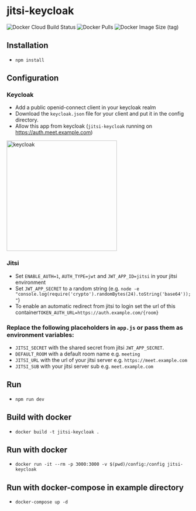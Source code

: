 # jitsi-keycloak

![Docker Cloud Build Status](https://img.shields.io/docker/cloud/build/d3473r/jitsi-keycloak)
![Docker Pulls](https://img.shields.io/docker/pulls/d3473r/jitsi-keycloak)
![Docker Image Size (tag)](https://img.shields.io/docker/image-size/d3473r/jitsi-keycloak/latest)

## Installation

- `npm install`

## Configuration

### Keycloak

- Add a public openid-connect client in your keycloak realm
- Download the `keycloak.json` file for your client and put it in the config directory.
- Allow this app from keycloak (`jitsi-keycloak` running on https://auth.meet.example.com)
<img width="301" alt="keycloak" src="https://user-images.githubusercontent.com/10356892/120615016-20b79380-c458-11eb-86cf-a70864319aae.png">



### Jitsi

- Set `ENABLE_AUTH=1`, `AUTH_TYPE=jwt` and `JWT_APP_ID=jitsi` in your jitsi environment
- Set `JWT_APP_SECRET` to a random string (e.g. `node -e "console.log(require('crypto').randomBytes(24).toString('base64'));"`)
- To enable an automatic redirect from jitsi to login set the url of this container`TOKEN_AUTH_URL=https://auth.example.com/{room}`

### Replace the following placeholders in `app.js` or pass them as environment variables:

- `JITSI_SECRET` with the shared secret from jitsi `JWT_APP_SECRET`.
- `DEFAULT_ROOM` with a default room name e.g. `meeting`
- `JITSI_URL` with the url of your jitsi server e.g. `https://meet.example.com`
- `JITSI_SUB` with your jitsi server sub e.g. `meet.example.com`

## Run

- `npm run dev`

## Build with docker

- `docker build -t jitsi-keycloak .`

## Run with docker

- `docker run -it --rm -p 3000:3000 -v $(pwd)/config:/config jitsi-keycloak`

## Run with docker-compose in example directory

- `docker-compose up -d`
